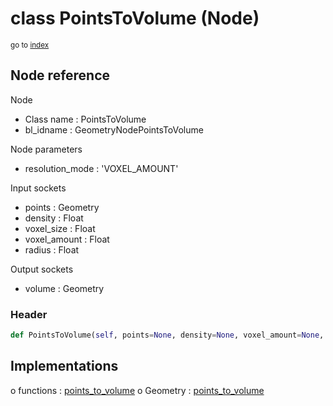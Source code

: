 # class PointsToVolume (Node)

<sub>go to [index](/docs/index.md)</sub>

## Node reference

Node
 - Class name : PointsToVolume
 - bl_idname : GeometryNodePointsToVolume

Node parameters
 - resolution_mode : 'VOXEL_AMOUNT'

Input sockets
 - points : Geometry
 - density : Float
 - voxel_size : Float
 - voxel_amount : Float
 - radius : Float

Output sockets
 - volume : Geometry

### Header

``` python
def PointsToVolume(self, points=None, density=None, voxel_amount=None, radius=None, voxel_size=None, resolution_mode='VOXEL_AMOUNT', node_label=None, node_color=None):
```

## Implementations

o functions : [points_to_volume](/docs/GeoNodes_classes/GLOBAL.md#points_to_volume)
o Geometry : [points_to_volume](/docs/GeoNodes_classes/Geometry.md#points_to_volume)



